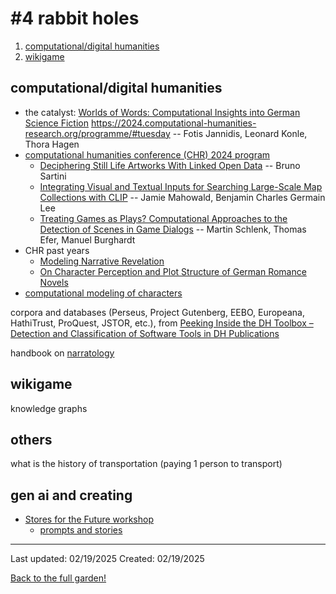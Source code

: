 # #4 rabbit holes 

1. [computational/digital humanities](#computationaldigital-humanities)
2. [wikigame](#wikigame)

## computational/digital humanities 

* the catalyst: [Worlds of Words: Computational Insights into German Science Fiction](https://events.stanford.edu/event/worlds-of-words-computational-insights-into-german-science-fiction#about_stream)
https://2024.computational-humanities-research.org/programme/#tuesday -- Fotis Jannidis, Leonard Konle, Thora Hagen
* [computational humanities conference (CHR) 2024 program](https://2024.computational-humanities-research.org/programme/#tuesday)
    * [Deciphering Still Life Artworks With Linked Open
Data](https://ceur-ws.org/Vol-3834/paper123.pdf) -- Bruno Sartini
    * [Integrating Visual and Textual Inputs for Searching
Large-Scale Map Collections with CLIP](https://ceur-ws.org/Vol-3834/paper17.pdf) -- Jamie Mahowald, Benjamin Charles Germain Lee
    * [Treating Games as Plays? Computational Approaches
to the Detection of Scenes in Game Dialogs](https://ceur-ws.org/Vol-3834/paper132.pdf) -- Martin Schlenk, Thomas Efer, Manuel Burghardt
* CHR past years
    * [Modeling Narrative Revelation](https://ceur-ws.org/Vol-3558/paper6166.pdf)
    * [On Character Perception and Plot Structure of
German Romance Novels](https://ceur-ws.org/Vol-3558/paper6876.pdf) 
* [computational modeling of characters](https://slides.com/danilsko/characters-in-cls)


corpora and databases (Perseus, Project Gutenberg, EEBO, Europeana, HathiTrust, ProQuest, JSTOR, etc.), from [Peeking Inside the DH Toolbox – Detection and
Classification of Software Tools in DH Publications](https://ceur-ws.org/Vol-3290/long_paper6029.pdf)

handbook on [narratology](https://www-archiv.fdm.uni-hamburg.de/lhn/contents.html)


## wikigame 
knowledge graphs

## others
what is the history of transportation (paying 1 person to transport)

## gen ai and creating

* [Stores for the Future workshop](https://hai.stanford.edu/research/stories-for-the-future-2024)
    * [prompts and stories](https://hai-production.s3.amazonaws.com/files/april_stories_web_version_01.pdf)

------------
Last updated: 02/19/2025
Created: 02/19/2025

[Back to the full garden!](./index.md)
